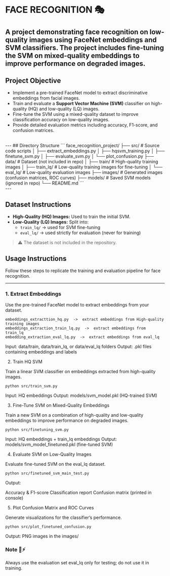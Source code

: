 # FACE RECOGNITION 🎭

 

A project demonstrating face recognition on low-quality images using **FaceNet embeddings** and **SVM classifiers**. The project includes fine-tuning the SVM on mixed-quality embeddings to improve performance on degraded images.
<br>
---
## Project Objective

- Implement a pre-trained FaceNet model to extract discriminative embeddings from facial images.
- Train and evaluate a **Support Vector Machine (SVM)** classifier on high-quality (HQ) and low-quality (LQ) images.
- Fine-tune the SVM using a mixed-quality dataset to improve classification accuracy on low-quality images.
- Provide detailed evaluation metrics including accuracy, F1-score, and confusion matrices.
<br>
---
## Directory Structure
```
face_recognition_project/
├── src/ # Source code scripts
│ ├── extract_embeddings.py
│ ├── hqsvm_training.py
│ ├── finetune_svm.py
│ ├── evaluate_svm.py
│ └── plot_confusion.py
├── data/ # Dataset (not included in repo)
│ ├── train/ # High-quality training images
│ ├── train_lq/ # Low-quality training images for fine-tuning
│ └── eval_lq/ # Low-quality evaluation images
├── images/ # Generated images (confusion matrices, ROC curves)
├── models/ # Saved SVM models (ignored in repo)
└── README.md
```
<br>
---

## Dataset Instructions

- **High-Quality (HQ) Images:** Used to train the initial SVM.  
- **Low-Quality (LQ) Images:** Split into:
  - `train_lq/` → used for SVM fine-tuning
  - `eval_lq/` → used strictly for evaluation (never for training)  

> ⚠️ The dataset is not included in the repository.


## Usage Instructions

Follow these steps to replicate the training and evaluation pipeline for face recognition.

---

### 1. Extract Embeddings

Use the pre-trained FaceNet model to extract embeddings from your dataset.
```
embeddings_extracttion_hq.py  ->  extract embeddings from High-quality training images
embeddings_extraction_train_lq.py  ->  extract embeddings from train_lq
embedding_extraction_eval_lq.py  ->  extract embeddings from eval_lq
```
Input: data/train, data/train_lq, or data/eval_lq folders
Output: .pkl files containing embeddings and labels 

2. Train HQ SVM

Train a linear SVM classifier on embeddings extracted from high-quality images.
```
python src/train_svm.py
```
Input: HQ embeddings 
Output: models/svm_model.pkl (HQ-trained SVM)

3. Fine-Tune SVM on Mixed-Quality Embeddings

Train a new SVM on a combination of high-quality and low-quality embeddings to improve performance on degraded images.
```
python src/finetuning_svm.py
```
Input: HQ embeddings + train_lq embeddings
Output: models/svm_model_finetuned.pkl (fine-tuned SVM)

4. Evaluate SVM on Low-Quality Images

Evaluate fine-tuned SVM on the eval_lq dataset.
```
python src/finetuned_svm_main_test.py
```
Output:

Accuracy & F1-score
Classification report
Confusion matrix (printed in console)

5. Plot Confusion Matrix and ROC Curves

Generate visualizations for the classifier’s performance.
```
python src/plot_finetuned_confusion.py
```
Output: PNG images in the images/ 


### Note 📌⚡

Always use the evaluation set eval_lq only for testing; do not use it in training.

